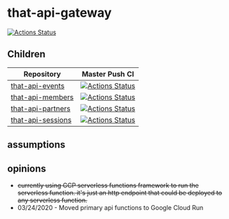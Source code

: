 # that-api-gateway

[![Actions Status](https://github.com/ThatConference/that-api-gateway/workflows/Push%20Master%20CI%20for%20Google%20Cloud%20Run/badge.svg)](https://github.com/ThatConference/that-api-gateway/actions)

## Children

<!-- prettier-ignore -->
| Repository | Master Push CI |
| --- | --- |
| [that-api-events](https://github.com/ThatConference/that-api-events) | [![Actions Status](https://github.com/ThatConference/that-api-events/workflows/Push%20Master%20CI%20for%20Google%20Cloud%20Run/badge.svg)](https://github.com/ThatConference/that-api-events/actions) |
| [that-api-members](https://github.com/ThatConference/that-api-members) | [![Actions Status](https://github.com/ThatConference/that-api-members/workflows/Push%20Master%20CI%20for%20Google%20Cloud%20Run/badge.svg)](https://github.com/ThatConference/that-api-members/actions) |
| [that-api-partners](https://github.com/ThatConference/that-api-partners) | [![Actions Status](https://github.com/ThatConference/that-api-partners/workflows/Push%20Master%20CI%20for%20Google%20Cloud%20Run/badge.svg)](https://github.com/ThatConference/that-api-partners/actions) |
| [that-api-sessions](ttps://github.com/ThatConference/that-api-sessions) | [![Actions Status](https://github.com/ThatConference/that-api-sessions/workflows/Push%20Master%20CI%20for%20Google%20Cloud%20Run/badge.svg)](https://github.com/ThatConference/that-api-sessions/actions) |

## assumptions

## opinions

- ~~currently using GCP serverless functions framework to run the serverless function. it's just an http endpoint that could be deployed to any serverless function.~~
- 03/24/2020 - Moved primary api functions to Google Cloud Run
